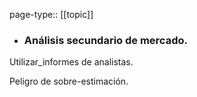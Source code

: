 page-type:: [[topic]]
- ### Análisis secundario de mercado.

Utilizar_informes de analistas.

Peligro de sobre-estimación.


